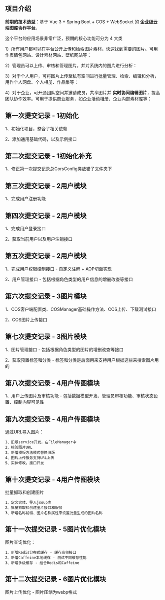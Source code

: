 ## 项目介绍

**前期的技术选型**：基于 Vue 3 + Spring Boot + COS + WebSocket 的 **企业级云端图库协作平台**。

这个平台的应用场景非常广泛，预期的核心功能可分为 4 大类

1）所有用户都可以在平台公开上传和检索图片素材，快速找到需要的图片。可用作表情包网站、设计素材网站、壁纸网站等：

2）管理员可以上传、审核和管理图片，并对系统内的图片进行分析：

3）对于个人用户，可将图片上传至私有空间进行批量管理、检索、编辑和分析，用作个人网盘、个人相册、作品集等：

4）对于企业，可开通团队空间并邀请成员，共享图片并 **实时协同编辑图片**，提高团队协作效率。可用于提供商业服务，如企业活动相册、企业内部素材库等：

## 第一次提交记录 - 1初始化

1、初始化项目，整合了相关依赖

2、添加通用基础代码，以及示例接口

## 第二次提交记录 - 1初始化补充

1、修正第一次提交记录总CorsConfig类放错了文件夹下

## 第三次提交记录 - 2用户模块

1、完成用户注册功能

## 第四次提交记录 - 2用户模块

1、完成用户登录接口

2、获取当前用户以及用户注销接口

## 第五次提交记录 - 2用户模块

1、完成用户权限控制接口 - 自定义注解 + AOP切面实现

2、用户管理接口 - 包括根据角色类型的用户信息的增删改查等接口

## 第六次提交记录 - 3图片模块

1、COS客户端配置类、COSManager基础操作方法、COS上传、下载测试接口

2、COS图片上传接口

## 第七次提交记录 - 3图片模块

1、图片管理接口 - 包括根据角色类型的图片的增删改查等接口

2、获取预置标签和分类 - 标签和分类是后面用来支持用户根据这些来搜索图片用的

## 第八次提交记录 - 4用户传图模块

1、用户上传图片及审核功能 - 包括数据模型开发、管理员审核功能、审核状态设置、控制内容可见性

## 第九次提交记录 - 4用户传图模块

通过URL导入图片：
    
    1、旧版service开发，在FileManager中
    2、校验图片URL
    3、新增模板方法模式替换旧版
    4、图片上传服务支持URL上传
    5、实体修改，接口开发

## 第十次提交记录 - 4用户传图模块

批量抓取和创建图片

    1、定义实体、导入jsoup库
    2、批量抓取和创建图片接口和服务
    3、新增名称前缀、图片名称属性来设置批量生成的图片名称

## 第十一次提交记录 - 5图片优化模块
图片查询优化：

    1、新增Redis分布式缓存 - 缓存高频接口
    2、新增Caffeine本地缓存 - 测试不同缓存性能
    3、新增多级缓存 - 结合Redis和Caffeine

## 第十二次提交记录 - 6图片优化模块
    
图片上传优化 - 图片压缩为webp格式


